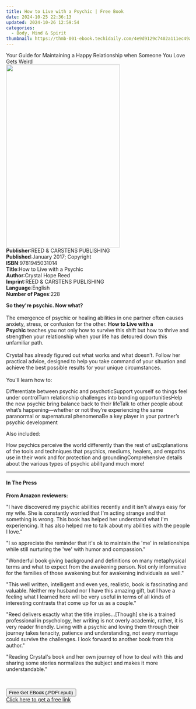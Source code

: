 ```yaml
---
title: How to Live with a Psychic | Free Book
date: 2024-10-25 22:36:13
updated: 2024-10-26 12:59:54
categories:
  - Body, Mind & Spirit
thumbnail: https://thmb-001-ebook.techidaily.com/4e9d9129c7402a111ec49a2d148c475c1a73e9bc788dba264bf7e648004e49e7.jpg
---
```

<main id="book-container">
  <div class="flex flex-col">
    <div class="book-brief flex-1 py-6 px-4 sm:p-6 md:py-10 md:px-8">
      <!-- brief-->
      <div class="book-brief-main">
        Your Guide for Maintaining a Happy Relationship when Someone You Love
        Gets Weird
      </div>
    </div>
    <div
      class="book-meta-info flex-1 grid gap-4 col-start-1 col-end-3 row-start-1 sm:mb-6 sm:grid-cols-4 lg:gap-6 lg:col-start-2 lg:row-end-6 lg:row-span-6 lg:mb-0"
    >
      <div
        class="book-meta-info-left place-content-center mt-4 p-4 text-sm leading-6 col-start-2 col-span-2 dark:text-slate-400"
      >
        <img
          class="w-full h-500 object-cover rounded-lg sm:h-255 sm:col-span-2 lg:col-span-full"
          src="https://img-001-ebook.techidaily.com/387fff1c45a2c5aee539fc256ebd0e2e0746438b3f9213715f46667ec3301f37.jpg"
          alt=""
          width="312"
          height="500"
        />
      </div>
      <div
        class="book-meta-info-right mt-2 col-start-1 row-start-2 col-span-3 self-center"
      >
        <!-- meta data  -->
        <div class="flex flex-col px-4 md:px-8">
          <div class="flex-1">
            <strong>Publisher</strong>:<span class="px-2"
              >REED &amp; CARSTENS PUBLISHING</span
            >
          </div>
          <div class="flex-1">
            <strong>Published</strong>:<span class="px-2"
              >January 2017; Copyright</span
            >
          </div>
          <div class="flex-1">
            <strong>ISBN</strong>:<span class="px-2">9781945031014</span>
          </div>
          <div class="flex-1">
            <strong>Title</strong>:<span class="px-2"
              >How to Live with a Psychic</span
            >
          </div>
          <div class="flex-1">
            <strong>Author</strong>:<span class="px-2">Crystal Hope Reed</span>
          </div>
          <div class="flex-1">
            <strong>Imprint</strong>:<span class="px-2"
              >REED &amp; CARSTENS PUBLISHING</span
            >
          </div>
          <div class="flex-1">
            <strong>Language</strong>:<span class="px-2">English</span>
          </div>
          <div class="flex-1">
            <strong>Number of Pages</strong>:<span class="px-2">228</span>
          </div>
        </div>
      </div>
    </div>
    <div class="book-description flex-1 py-6 px-4 sm:p-6 md:py-10 md:px-8">
      <div class="book-description-main">
        <div accordion-content="" id="description">
          <p>
            <strong>So they're psychic. Now what?</strong><br /><br />The
            emergence of psychic or healing abilities in one partner often
            causes anxiety, stress, or confusion for the other.&nbsp;<strong
              >How to Live with a Psychic</strong
            >&nbsp;teaches you not only how to survive this shift but how to
            thrive and strengthen your relationship when your life has detoured
            down this unfamiliar path.<br /><br />Crystal has already figured
            out what works and what doesn’t. Follow her practical advice,
            designed to help you take command of your situation and achieve the
            best possible results for your unique circumstances.<br /><br />You'll
            learn how to:&nbsp;
          </p>
          Differentiate between psychic and psychoticSupport yourself so things
          feel under controlTurn relationship challenges into bonding
          opportunitiesHelp the new psychic bring balance back to their lifeTalk
          to other people about what’s happening—whether or not they’re
          experiencing the same paranormal or supernatural phenomenaBe a key
          player in your partner’s psychic development
          <p>Also included:&nbsp;</p>
          How psychics perceive the world differently than the rest of
          usExplanations of the tools and techniques that psychics, mediums,
          healers, and empaths use in their work and for protection and
          groundingComprehensive details about the various types of psychic
          abilityand much more!
        </div>
        <div class="accordion-fader"></div>
      </div>
    </div>
    <div class="book-excerpts flex-1 py-6 px-4 sm:p-6 md:py-10 md:px-8">
      <!-- excerpts-->
      <div class="book-excerpts-main">
        <hr />
        <h4 class="placeholder placeholder-heading">
          <span>In The Press</span>
        </h4>
        <p></p>
        <p><strong>From Amazon reviewers:</strong></p>
        <p>
          "I have discovered my psychic abilities recently and it isn't always
          easy for my wife. She is constantly worried that I'm acting strange
          and that something is wrong. This book has helped her understand what
          I'm experiencing. It has also helped me to talk about my abilities
          with the people I love."
        </p>
        <p>
          "I so appreciate the reminder that it's ok to maintain the
          'me'&nbsp;in relationships while still nurturing the 'we'&nbsp;with
          humor and compassion."
        </p>
        <p>
          "Wonderful book giving background and definitions on many metaphysical
          terms and what to expect from the awakening person. Not only
          informative for the families of those awakening but for awakening
          individuals as well."
        </p>
        <p>
          "This well written, intelligent and even yes, realistic, book is
          fascinating and valuable. Neither my husband nor I have this amazing
          gift, but I have a feeling what I learned here will be very useful in
          terms of all kinds of interesting contrasts that come up for us as a
          couple."
        </p>
        <p>
          "Reed delivers exactly what the title implies...[Though] she is&nbsp;a
          trained professional in psychology,&nbsp;her writing is not overly
          academic, rather, it is very reader friendly. Living with a psychic
          and loving them through their journey takes tenacity, patience and
          understanding, not every marriage could survive the challenges. I look
          forward to another book from this author."
        </p>
        <p>
          "Reading Crystal's book and her own journey of how to deal with this
          and sharing some stories normalizes the subject and makes it more
          understandable."
        </p>
        <p>&nbsp;</p>
        <p></p>
      </div>
    </div>
    <div
      class="book-about-author flex-1 py-6 px-4 sm:p-6 md:py-10 md:px-8"
    ></div>
    <div class="book-free-get flex-1 py-6 px-4 sm:p-6 md:py-10 md:px-8">
      <button
        id="btn-free-get"
        class="bg-blue-500 hover:bg-blue-700 text-white font-bold py-2 px-4 rounded"
      >
        Free Get EBook (.PDF/.epub)
      </button>
      <div id="countdown-display" class="px-2 text-lg mt-2"></div>
      <a
        id="free-link"
        class="hidden bg-blue-500 hover:bg-blue-700 text-white font-bold py-2 px-4 rounded"
        href="https://www.ebooks.com/en-us/book/209850928/how-to-live-with-a-psychic/crystal-hope-reed/"
        target="_blank"
        >Click here to get a free link</a
      >
    </div>
    <script>
      let countdownTime = 0;
      let countdownInterval = null;
      document
        .getElementById('btn-free-get')
        .addEventListener('click', startCountdown);
      function startCountdown() {
        countdownTime = new Date().getTime() + 60000 * 3;
        countdownInterval = setInterval(updateCountdown, 1000);
        document.getElementById('btn-free-get').disabled = true;
        document
          .getElementById('btn-free-get')
          .classList.add('bg-gray-500', 'cursor-not-allowed');
      }
      function updateCountdown() {
        let currentTime = new Date().getTime();
        let timeLeft = countdownTime - currentTime;
        let secondsLeft = Math.floor(timeLeft / 1000);
        document.getElementById('countdown-display').innerHTML =
          `Remaining time: ${secondsLeft} seconds.`;
        if (secondsLeft <= 0) {
          clearInterval(countdownInterval);
          document.getElementById('btn-free-get').classList.add('hidden');
          document.getElementById('free-link').classList.remove('hidden');
          document.getElementById('countdown-display').innerHTML = '';
        }
      }
    </script>
  </div>
</main>
